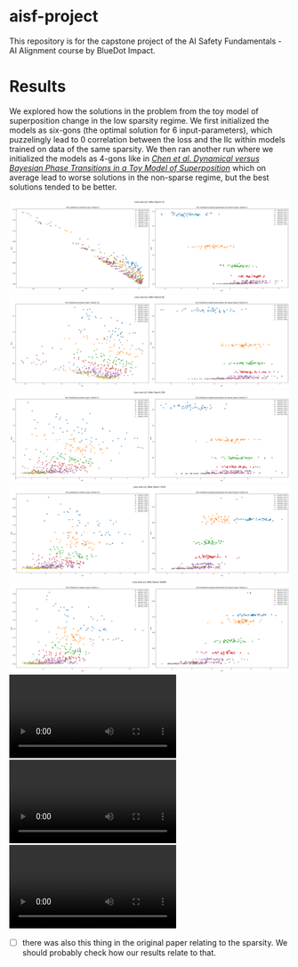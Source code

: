 # aisf-project
This repository is for the capstone project of the AI Safety Fundamentals - AI Alignment course by BlueDot Impact.

# Results

We explored how the solutions in the problem from the toy model of superposition change in the low sparsity regime.
We first initialized the models as six-gons (the optimal solution for 6 input-parameters), which puzzelingly lead to 0 correlation between the loss and the llc within models trained on data of the same sparsity. We then ran another run where we initialized the models as 4-gons like in *[Chen et al. Dynamical versus Bayesian Phase Transitions in a Toy Model of Superposition](https://arxiv.org/abs/2310.06301)* which on average lead to worse solutions in the non-sparse regime, but the best solutions tended to be better.

![image](https://raw.githubusercontent.com/anogassis/aisf-project/c33865e412ccef176766245292ef89d416da8c6a/results/loss_vs_llc_epoch_13.png)
![image](https://raw.githubusercontent.com/anogassis/aisf-project/main/results/loss_vs_llc_epoch_85.png)
![image](https://raw.githubusercontent.com/anogassis/aisf-project/main/results/loss_vs_llc_epoch_526.png)
![image](https://raw.githubusercontent.com/anogassis/aisf-project/main/results/loss_vs_llc_epoch_3243.png)
![image](https://raw.githubusercontent.com/anogassis/aisf-project/main/results/loss_vs_llc_epoch_20000.png)
![video](https://github.com/anogassis/aisf-project/raw/main/results/polygon_animation_sparsity_0.42624657926256726_index_0.mp4)
![video](https://github.com/anogassis/aisf-project/blob/main/results/polygon_animation_sparsity_0.6708070121920944_index_50.mp4)
![video](https://github.com/anogassis/aisf-project/blob/main/results/polygon_animation_sparsity_0.8111243971624382_index_100.mp4)




- [ ] there was also this thing in the original paper relating to the sparsity. We should probably check how our results relate to that.
